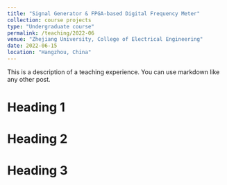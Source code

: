 ```yaml
---
title: "Signal Generator & FPGA-based Digital Frequency Meter"
collection: course projects
type: "Undergraduate course"
permalink: /teaching/2022-06
venue: "Zhejiang University, College of Electrical Engineering"
date: 2022-06-15
location: "Hangzhou, China"
---
```


This is a description of a teaching experience. You can use markdown like any other post.

Heading 1
======

Heading 2
======

Heading 3
======
